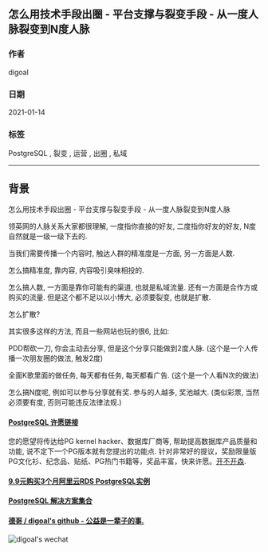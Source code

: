 ## 怎么用技术手段出圈 - 平台支撑与裂变手段 - 从一度人脉裂变到N度人脉  
      
### 作者      
digoal      
      
### 日期      
2021-01-14       
      
### 标签      
PostgreSQL , 裂变 , 运营 , 出圈 , 私域    
      
----      
      
## 背景   
怎么用技术手段出圈 - 平台支撑与裂变手段 - 从一度人脉裂变到N度人脉  
  
领英网的人脉关系大家都很理解, 一度指你直接的好友, 二度指你好友的好友, N度自然就是一级一级下去的.  
  
当我们需要传播一个内容时, 触达人群的精准度是一方面, 另一方面是人数.  
  
怎么搞精准度, 靠内容, 内容吸引臭味相投的.  
  
怎么搞人数, 一方面是靠你可能有的渠道, 也就是私域流量. 还有一方面是合作方或购买的流量. 但是这个都不足以以小博大, 必须要裂变, 也就是扩散.   
  
怎么扩散?  
  
其实很多这样的方法, 而且一些网站也玩的很6, 比如:  
  
PDD帮砍一刀, 你会主动去分享, 但是这个分享只能做到2度人脉. (这个是一个人传播一次朋友圈的做法, 触发2度)  
  
全面K歌里面的做任务, 每天都有任务, 每天都看广告. (这个是一个人看N次的做法)  
  
怎么搞N度呢, 例如可以参与分享就有奖. 参与的人越多, 奖池越大. (类似彩票, 当然必须要有度, 否则可能违反法律法规.)  
  
  
#### [PostgreSQL 许愿链接](https://github.com/digoal/blog/issues/76 "269ac3d1c492e938c0191101c7238216")
您的愿望将传达给PG kernel hacker、数据库厂商等, 帮助提高数据库产品质量和功能, 说不定下一个PG版本就有您提出的功能点. 针对非常好的提议，奖励限量版PG文化衫、纪念品、贴纸、PG热门书籍等，奖品丰富，快来许愿。[开不开森](https://github.com/digoal/blog/issues/76 "269ac3d1c492e938c0191101c7238216").  
  
  
#### [9.9元购买3个月阿里云RDS PostgreSQL实例](https://www.aliyun.com/database/postgresqlactivity "57258f76c37864c6e6d23383d05714ea")
  
  
#### [PostgreSQL 解决方案集合](https://yq.aliyun.com/topic/118 "40cff096e9ed7122c512b35d8561d9c8")
  
  
#### [德哥 / digoal's github - 公益是一辈子的事.](https://github.com/digoal/blog/blob/master/README.md "22709685feb7cab07d30f30387f0a9ae")
  
  
![digoal's wechat](../pic/digoal_weixin.jpg "f7ad92eeba24523fd47a6e1a0e691b59")
  
